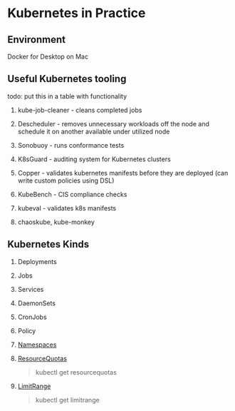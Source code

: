 # Kubernetes in Practice

## Environment

Docker for Desktop on Mac

## Useful Kubernetes tooling 
todo: put this in a table with functionality

1. kube-job-cleaner - cleans completed jobs

2. Descheduler - removes unnecessary workloads off the node and schedule it on another available under utilized node

3. Sonobuoy - runs conformance tests

4. K8sGuard - auditing system for Kubernetes clusters

5. Copper - validates kubernetes manifests before they are deployed (can write custom policies using DSL)

6. KubeBench - CIS compliance checks

7. kubeval - validates k8s manifests

8. chaoskube, kube-monkey

## Kubernetes Kinds

1. Deployments

2. Jobs

3. Services

4. DaemonSets

5. CronJobs

6. Policy

7. [Namespaces](https://github.com/suryaval/workbook/blob/master/kubernetes-in-practice/namespace.yaml)

8. [ResourceQuotas](https://github.com/suryaval/workbook/blob/master/kubernetes-in-practice/ResourceQuota.yaml)

    > kubectl get resourcequotas

9. [LimitRange](./LimitRange.yaml)

    > kubectl get limitrange
